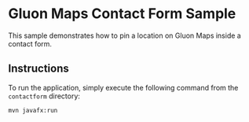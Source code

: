 # Gluon Maps Contact Form Sample

This sample demonstrates how to pin a location on Gluon Maps inside a contact form.

## Instructions

To run the application, simply execute the following command from the `contactform` directory:

    mvn javafx:run